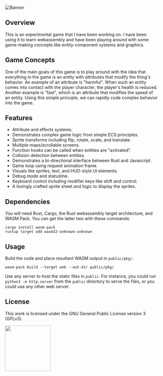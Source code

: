 ![Banner](https://s-christy.com/status-banner-service/untitled-game/banner-slim.svg)

## Overview

This is an experimental game that I have been working on. I have been using it
to learn webassembly and have been playing around with some game-making concepts
like entity-component systems and graphics.

## Game Concepts

One of the main goals of this game is to play around with the idea that
everything in the game is an entity with attributes that modify the thing's
behavior. An example of an attribute is "harmful". When such an entity comes
into contact with the player character, the player's health is reduced. Another
example is "fast", which is an attribute that modifies the speed of an entity.
Using this simple principle, we can rapidly code complex behavior into the game.

## Features

- Attribute and effects systems.
- Demonstrates complex game logic from simple ECS principles.
- Sprite transforms including flip, rotate, scale, and translate.
- Multiple maps/scrollable screens.
- Function hooks can be called when entities are "activated".
- Collision detection between entities.
- Demonstrates a bi-directional interface between Rust and Javascript.
- Game loop using request animation frame.
- Visuals like sprites, text, and HUD-style UI elements.
- Debug mode and statusline.
- Keyboard control including modifier keys like shift and control.
- A lovingly crafted sprite sheet and logic to display the sprites.

## Dependencies

You will need Rust, Cargo, the Rust webassembly target architecture, and WASM
Pack. You can get the latter two with these commands:

```
cargo install wasm-pack
rustup target add wasm32-unknown-unknown
```

## Usage

Build the code and place resultant WASM output in `public/pkg/`.

```
wasm-pack build --target web --out-dir public/pkg/
```

Use any server to host the static files in `public`. For instance, you could run
`python3 -m http.server` from the `public` directory to serve the files, or you
could use any other web server.

## License

This work is licensed under the GNU General Public License version 3 (GPLv3).

[<img src="https://s-christy.com/status-banner-service/GPLv3_Logo.svg" width="150" />](https://www.gnu.org/licenses/gpl-3.0.en.html)
